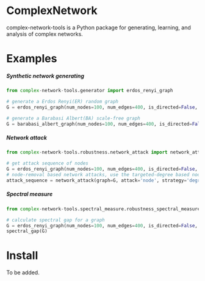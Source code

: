 # ComplexNetwork

complex-network-tools is a Python package for generating, learning, and analysis of complex networks.

# Examples

##### Synthetic network generating 

```python
from complex-network-tools.generator import erdos_renyi_graph

# generate a Erdos Renyi(ER) random graph
G = erdos_renyi_graph(num_nodes=100, num_edges=400, is_directed=False, is_weighted=False) 

# generate a Barabasi Albert(BA) scale-free graph
G = barabasi_albert_graph(num_nodes=100, num_edges=400, is_directed=False, is_weighted=False) 
```

##### Network attack

```python
from complex-network-tools.robustness.network_attack import network_attack

# get attack sequence of nodes
G = erdos_renyi_graph(num_nodes=100, num_edges=400, is_directed=False, is_weighted=False)
# node-removal based network attacks, use the targeted-degree based node-removal strategy
attack_sequence = network_attack(graph=G, attack='node', strategy='degree')
```

##### Spectral measure

```python
from complex-network-tools.spectral_measure.robustness_spectral_measure import spectral_gap

# calculate spectral gap for a graph
G = erdos_renyi_graph(num_nodes=100, num_edges=400, is_directed=False, is_weighted=False)
spectral_gap(G)
```



# Install

To be added.